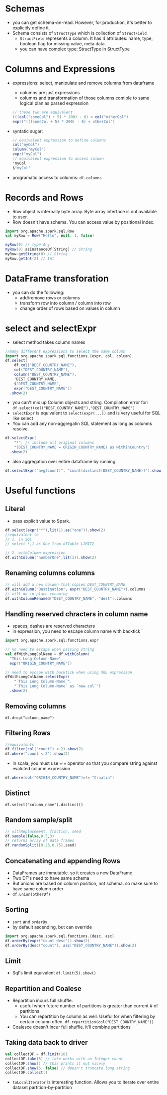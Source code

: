 # Schemas
* you can get schema-on-read. However, for production, it's better to explicitly define it.
* Schema consists of `StructType` which is collection of `StructField`
    * `StructField` represents a column. It has 4 attributes: name, type, boolean flag for missing value, meta data.
    * you can have complex type: StructType in StructType

# Columns and Expressions
* expressions: select, manipulate and remove columns from dataframe
    * columns are just expressions
    * columns and transformation of those columns comiple to same logical plan as parsed expression

    ```scala
    // these two are equivalent
    (((col("someCol") + 5) * 200) - 6) < col("otherCol")
    expr("(((someCol + 5) * 200) - 6) < otherCol")
    ```

* syntatic sugar:

    ```scala
    // equivalent expression to define columns
    col("myCol")
    column("myCol")
    expr("myCol")
    // equivalent expression to access column
    'myCol
    $"myCol"
    ```

* programatic access to columns: `df.columns`

# Records and Rows
* Row object is internally byte array. Byte array interface is not available to user.
* Row doesn't have schema. You can access value by positional index.

```scala
import org.apache.spark.sql.Row
val myRow = Row("Hello", null, 1, false)

myRow(0) // type Any
myRow(0).asInstanceOf[String] // String
myRow.getString(0) // String
myRow.getInt(2) // Int
```

# DataFrame transforation
* you can do the following:
    * add/remove rows or columns
    * transform row into column / column into row
    * change order of rows based on values in column

# select and selectExpr
* select method takes column names

```scala
//many different expressions to select the same column
import org.apache.spark.sql.functions.{expr, col, column}
df.select(
    df.col("DEST_COUNTRY_NAME"),
    col("DEST_COUNTRY_NAME"),
    column("DEST_COUNTRY_NAME"),
    'DEST_COUNTRY_NAME,
    $"DEST_COUNTRY_NAME",
    expr("DEST_COUNTRY_NAME"))
  .show(2)
```

* you can't mix up Column objects and string. Compilation error for: `df.select(col("DEST_COUNTRY_NAME"),"DEST_COUNTRY_NAME")`
* `selectExpr` is equivalent to `select(expr(...))` and is very useful for SQL like select
* You can add any non-aggregatin SQL statement as long as columns resolve.

```scala
df.selectExpr(
    "*", // include all original columns
    "(DEST_COUNTRY_NAME = ORIGIN_COUNTRY_NAME) as withinCountry")
  .show(2)
```
* also aggregation over entire dataframe by running

```scala
df.selectExpr("avg(count)", "count(distinct(DEST_COUNTRY_NAME))").show(2)
```

# Useful functions
## Literal
* pass explicit value to Spark. 

```scala
df.select(expr("*"),lit(1).as("one")).show(2)
//equivalent to
// 1. in SQL
// select *,1 as One from dfTable LIMIT2

// 2. withColumn expression
df.withColumn("numberOne",lit(1)).show(2)
```

## Renaming columns columns
```scala
// will add a new column that copies DEST_COUNTRY_NAME
df.withColumn("Destination", expr("DEST_COUNTRY_NAME")).columns
// will do in-place renaming
df.withColumnRenamed("DEST_COUNTRY_NAME", "dest").columns
```

## Handling reserved chracters in column name
* spaces, dashes are reserved characters
* in expression, you need to escape column name with backtick \`

```scala
import org.apache.spark.sql.functions.expr

// no need to escape when passing string
val dfWithLongColName = df.withColumn(
  "This Long Column-Name",
  expr("ORIGIN_COUNTRY_NAME"))

// need to escape with backtick when using SQL expression
dfWithLongColName.selectExpr(
    "`This Long Column-Name`",
    "`This Long Column-Name` as `new col`")
  .show(2)
```

## Removing columns
`df.drop("column_name")`

## Filtering Rows
```scala
//equivalents
df.filter(col("count") < 2).show(2)
df.where("count < 2").show(2)
```

* In scala, you must use `=!=` operator so that you compare string against evaluted column expression

```scala
df.where(col("ORIGIN_COUNTRY_NAME")=!= "Croatia")
```

## Distinct
`df.select("column_name").distinct()`

## Random sample/split
```scala
// withReplacement, fraction, seed
df.sample(false,0.5,3)
// returns array of data frames
df.randomSplit([0.25,0.75],seed)
``` 

## Concatenating and appending Rows
* DataFrames are immutable. so it creates a new DataFrame
* Two DF's need to have same schema
* But unions are based on column position, not schema. so make sure to have same column order
* `df.union(otherDf)`

## Sorting
* `sort` and `orderBy`
* by default ascending, but can override

```scala
import org.apache.spark.sql.functions.{desc, asc}
df.orderBy(expr("count desc")).show(2)
df.orderBy(desc("count"), asc("DEST_COUNTRY_NAME")).show(2)
```

## Limit
* Sql's limit equivalent `df.limit(5).show()`

## Repartition and Coalese
* Repartition incurs full shuffle. 
    * useful when future number of partitions is greater than current # of partitions
    * You can repartition by column as well. Useful for when filtering by certain column often. `df.repartition(col("DEST_COUNTRY_NAME"))`
* Coalesce doesn't incur full shuffle. it'll combine partitions

## Taking data back to driver
```scala
val collectDF = df.limit(10)
collectDF.take(5) // take works with an Integer count
collectDF.show() // this prints it out nicely
collectDF.show(5, false) // doesn't truncate long string
collectDF.collect()
```

* `toLocalIterator` is interesting function. Allows you to iterate over entire dataset partition-by-partition
    
